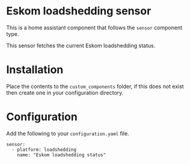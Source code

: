 # Eskom loadshedding sensor
This is a home assistant component that follows the `sensor` component type.

This sensor fetches the current Eskom loadshedding status.

# Installation

Place the contents to the `custom_components` folder, if this does not exist then create one in your configuration directory.

# Configuration
Add the following to your `configuration.yaml` file.

```
sensor:
  - platform: loadshedding
    name: "Eskom loadshedding status"
```
